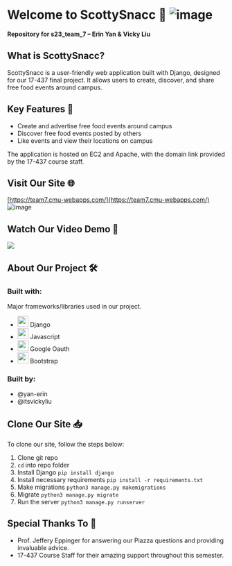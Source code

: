 # Welcome to ScottySnacc 🍕 ![image](https://user-images.githubusercontent.com/68751020/232847044-8cf617bb-9b74-4e48-b622-e4cdd63c4945.png)

**Repository for s23_team_7 – Erin Yan & Vicky Liu**

## What is ScottySnacc?

ScottySnacc is a user-friendly web application built with Django, designed for our 17-437 final project. It allows users to create, discover, and share free food events around campus.

## Key Features 🌟
- Create and advertise free food events around campus
- Discover free food events posted by others
- Like events and view their locations on campus

The application is hosted on EC2 and Apache, with the domain link provided by the 17-437 course staff.

## Visit Our Site 🌐
[https://team7.cmu-webapps.com/](https://team7.cmu-webapps.com/)
![image](https://user-images.githubusercontent.com/68751020/232847520-d0eac19a-b35d-405c-a576-80709e7c7640.png)

## Watch Our Video Demo 🎥
![](https://github.com/cmu-webapps/s23_team_7/blob/main/scottysnaccdemo.gif)

## About Our Project 🛠️
### Built with:
Major frameworks/libraries used in our project.

* <img src="https://user-images.githubusercontent.com/68751020/232849802-3a58d55c-bbfe-4eb4-bc4d-043facbeb56b.png" width=25> Django
* <img src="https://upload.wikimedia.org/wikipedia/commons/6/6a/JavaScript-logo.png" width=25> Javascript
* <img src="https://img.freepik.com/free-icon/search_318-265146.jpg" width=25> Google Oauth
* <img src="https://seeklogo.com/images/B/bootstrap-logo-3C30FB2A16-seeklogo.com.png" width=25> Bootstrap

### Built by:
* @yan-erin
* @itsvickyliu

## Clone Our Site 📥
To clone our site, follow the steps below:

  1. Clone git repo 
  2. `cd` into repo folder 
  3. Install Django `pip install django`
  4. Install necessary requirements `pip install -r requirements.txt` 
  5. Make migrations `python3 manage.py makemigrations`
  6. Migrate `python3 manage.py migrate` 
  7. Run the server `python3 manage.py runserver`

## Special Thanks To 🙌
* Prof. Jeffery Eppinger for answering our Piazza questions and providing invaluable advice.
* 17-437 Course Staff for their amazing support throughout this semester.
